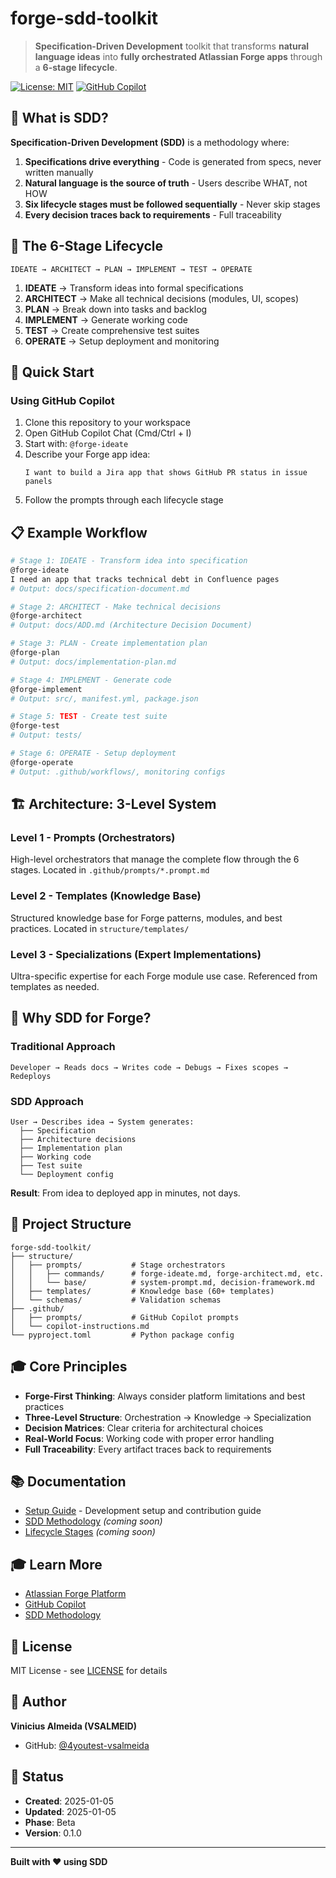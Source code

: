 # forge-sdd-toolkit

> **Specification-Driven Development** toolkit that transforms **natural language ideas** into **fully orchestrated Atlassian Forge apps** through a **6-stage lifecycle**.

[![License: MIT](https://img.shields.io/badge/License-MIT-yellow.svg)](https://opensource.org/licenses/MIT)
[![GitHub Copilot](https://img.shields.io/badge/GitHub-Copilot-blue.svg)](https://copilot.github.com/)

## 🎯 What is SDD?

**Specification-Driven Development (SDD)** is a methodology where:

1. **Specifications drive everything** - Code is generated from specs, never written manually
2. **Natural language is the source of truth** - Users describe WHAT, not HOW
3. **Six lifecycle stages must be followed sequentially** - Never skip stages
4. **Every decision traces back to requirements** - Full traceability

## 🔄 The 6-Stage Lifecycle

```
IDEATE → ARCHITECT → PLAN → IMPLEMENT → TEST → OPERATE
```

1. **IDEATE** → Transform ideas into formal specifications
2. **ARCHITECT** → Make all technical decisions (modules, UI, scopes)
3. **PLAN** → Break down into tasks and backlog
4. **IMPLEMENT** → Generate working code
5. **TEST** → Create comprehensive test suites
6. **OPERATE** → Setup deployment and monitoring

## 🚀 Quick Start

### Using GitHub Copilot

1. Clone this repository to your workspace
2. Open GitHub Copilot Chat (Cmd/Ctrl + I)
3. Start with: `@forge-ideate`
4. Describe your Forge app idea:
   ```
   I want to build a Jira app that shows GitHub PR status in issue panels
   ```
5. Follow the prompts through each lifecycle stage

## 📋 Example Workflow

```bash
# Stage 1: IDEATE - Transform idea into specification
@forge-ideate
I need an app that tracks technical debt in Confluence pages
# Output: docs/specification-document.md

# Stage 2: ARCHITECT - Make technical decisions
@forge-architect
# Output: docs/ADD.md (Architecture Decision Document)

# Stage 3: PLAN - Create implementation plan
@forge-plan
# Output: docs/implementation-plan.md

# Stage 4: IMPLEMENT - Generate code
@forge-implement
# Output: src/, manifest.yml, package.json

# Stage 5: TEST - Create test suite
@forge-test  
# Output: tests/

# Stage 6: OPERATE - Setup deployment
@forge-operate
# Output: .github/workflows/, monitoring configs
```

## 🏗️ Architecture: 3-Level System

### Level 1 - Prompts (Orchestrators)
High-level orchestrators that manage the complete flow through the 6 stages.
Located in `.github/prompts/*.prompt.md`

### Level 2 - Templates (Knowledge Base)
Structured knowledge base for Forge patterns, modules, and best practices.
Located in `structure/templates/`

### Level 3 - Specializations (Expert Implementations)
Ultra-specific expertise for each Forge module use case.
Referenced from templates as needed.

## 🎯 Why SDD for Forge?

### Traditional Approach
```
Developer → Reads docs → Writes code → Debugs → Fixes scopes → Redeploys
```

### SDD Approach
```
User → Describes idea → System generates:
  ├── Specification
  ├── Architecture decisions
  ├── Implementation plan
  ├── Working code
  ├── Test suite
  └── Deployment config
```

**Result**: From idea to deployed app in minutes, not days.

## 🔧 Project Structure

```
forge-sdd-toolkit/
├── structure/
│   ├── prompts/           # Stage orchestrators
│   │   ├── commands/      # forge-ideate.md, forge-architect.md, etc.
│   │   └── base/          # system-prompt.md, decision-framework.md
│   ├── templates/         # Knowledge base (60+ templates)
│   └── schemas/           # Validation schemas
├── .github/
│   ├── prompts/           # GitHub Copilot prompts
│   └── copilot-instructions.md
└── pyproject.toml         # Python package config
```

## 🎓 Core Principles

- **Forge-First Thinking**: Always consider platform limitations and best practices
- **Three-Level Structure**: Orchestration → Knowledge → Specialization
- **Decision Matrices**: Clear criteria for architectural choices
- **Real-World Focus**: Working code with proper error handling
- **Full Traceability**: Every artifact traces back to requirements

## 📚 Documentation

- [Setup Guide](SETUP.md) - Development setup and contribution guide
- [SDD Methodology](.github/SDD_METHODOLOGY.md) *(coming soon)*
- [Lifecycle Stages](.github/LIFECYCLE_STAGES.md) *(coming soon)*

## 🎓 Learn More

- [Atlassian Forge Platform](https://developer.atlassian.com/platform/forge/)
- [GitHub Copilot](https://github.com/features/copilot)
- [SDD Methodology](https://github.com/4youtest-vsalmeida/forge-sdd-toolkit/wiki)

## 📝 License

MIT License - see [LICENSE](LICENSE) for details

## 👤 Author

**Vinicius Almeida (VSALMEID)**
- GitHub: [@4youtest-vsalmeida](https://github.com/4youtest-vsalmeida)

## 🌟 Status

- **Created**: 2025-01-05
- **Updated**: 2025-01-05  
- **Phase**: Beta
- **Version**: 0.1.0

---

**Built with ❤️ using SDD**